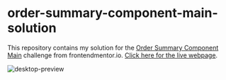 # order-summary-component-main-solution

This repository contains my solution for the [Order Summary Component Main](https://www.frontendmentor.io/challenges/order-summary-component-QlPmajDUj/hub) challenge from frontendmentor.io. [Click here for the live webpage](https://timely-axolotl-105379.netlify.app/).

![desktop-preview](https://user-images.githubusercontent.com/88027347/230907035-5f8b1825-47e8-46ca-a8b0-56b707894299.jpg)
